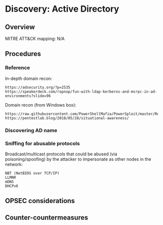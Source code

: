 
# Discovery: Active Directory

## Overview

MITRE ATT&CK mapping: N/A

## Procedures

### Reference

In-depth domain recon:

```
https://adsecurity.org/?p=2535
https://speakerdeck.com/ropnop/fun-with-ldap-kerberos-and-msrpc-in-ad-environments?slide=96
```

Domain recon (from Windows box):

```
https://raw.githubusercontent.com/PowerShellMafia/PowerSploit/master/Recon/PowerView.ps1
https://pentestlab.blog/2018/05/28/situational-awareness/
```

### Discovering AD name

### Sniffing for abusable protocols 

Broadcast/multicast protocols that could be abused (via poisoning/spoofing) by the attacker to impersonate as other nodes in the network:

```
NBT (NetBIOS over TCP/IP)
LLMNR
mDNS
DHCPv6
```

## OPSEC considerations

## Counter-countermeasures
